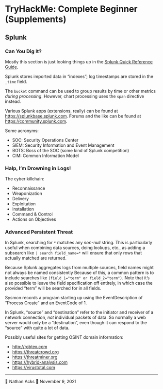# TryHackMe: Complete Beginner (Supplements)

## Splunk

### Can You Dig It?

Mostly this section is just looking things up in the [Splunk Quick Reference Guide](https://www.splunk.com/pdfs/solution-guides/splunk-quick-reference-guide.pdf).

Splunk stores imported data in “indexes”; log timestamps are stored in the `_time` field.

The `bucket` command can be used to group results by time or other metrics *during processing*. However, chart processing uses the `span` directive instead.

Various Splunk apps (extensions, really) can be found at https://splunkbase.splunk.com. Forums and the like can be found at https://community.splunk.com.

Some acronyms:

* SOC: Security Operations Center
* SIEM: Security Information and Event Management
* BOTS: Boss of the SOC (some kind of Splunk competition)
* CIM: Common Information Model

### Halp, I’m Drowning in Logs!

The cyber killchain:

* Reconnaissance
* Weaponization
* Delivery
* Exploitation
* Installation
* Command & Control
* Actions on Objectives

### Advanced Persistent Threat

In Splunk, searching for `*` matches any *non-null* string. This is particularly useful when combining data sources, doing lookups, etc., as adding a subsearch like `| search field_name=*` will ensure that only rows that actually matched are returned.

Because Splunk aggregates logs from multiple sources, field names might not always be named consistently Because of this, a common pattern is to include searches like `(field_1="term" or field_2="term")`. Note that it’s also possible to leave the field specification off entirely, in which case the provided “term” will be searched for in all fields.

Sysmon records a program starting up using the EventDescription of “Process Create” and an EventCode of 1.

In Splunk, “source” and “destination” refer to the initiator and receiver of a network connection, *not* individual packets of data. So normally a web server would only be a “destination”, even though it can respond to the “source” with quite a lot of data.

Possibly useful sites for getting OSINT domain information:

* http://robtex.com
* https://threatcrowd.org
* https://threatminer.org
* https://hybrid-analysis.com
* https://virustotal.com

- - - -

👤 Nathan Acks
📅 November 9, 2021

